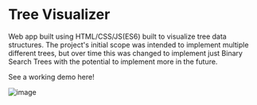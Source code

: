 # Tree Visualizer

Web app built using HTML/CSS/JS(ES6) built to visualize tree data structures. The project's initial scope was intended to implement multiple different trees, but over time this was changed to implement just Binary Search Trees with the potential to implement more in the future.

See a working demo here!

![image](https://user-images.githubusercontent.com/64855481/182558101-0cfde054-d4cc-4024-87e4-9010572885da.png)
